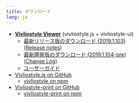 ```yaml
---
title: ダウンロード
lang: ja
---
```


- [**Vivliostyle Viewer**](https://vivliostyle.github.io/vivliostyle.js/viewer/vivliostyle-viewer.html) (vivliostyle.js + vivliostyle-ui)
    - [最新リリース版のダウンロード (2019.1.103)](https://github.com/vivliostyle/vivliostyle.js/releases/download/2019.1.103/vivliostyle-js-2019.1.103.zip)  
        ([Release notes](https://github.com/vivliostyle/vivliostyle.js/releases))
    - [最新開発版のダウンロード (2019.1.104-pre)](https://vivliostyle.github.io/vivliostyle.js/downloads/vivliostyle-js-latest.zip)  
        ([Change Log](https://github.com/vivliostyle/vivliostyle.js/blob/master/CHANGELOG.md))
    - [ユーザーガイド](https://vivliostyle.github.io/vivliostyle.js/docs/ja/)
- [Vivliostyle.js on GitHub](https://github.com/vivliostyle/vivliostyle.js)
    - [vivliostyle on npm](https://www.npmjs.com/package/vivliostyle)
- [Vivliostyle-print on GitHub](https://github.com/vivliostyle/vivliostyle-print)
    - [vivliostyle-print on npm](https://www.npmjs.com/package/vivliostyle-print)
